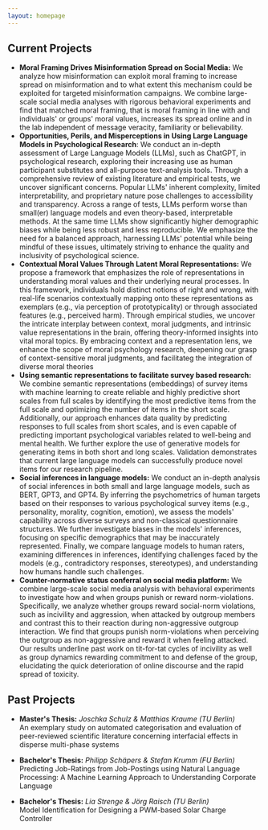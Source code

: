 ```yaml
---
layout: homepage
---
```


## Current Projects
- **Moral Framing Drives Misinformation Spread on Social Media:** We analyze how misinformation can exploit moral framing to increase spread on misinformation 
and to what extent this mechanism could be exploited for targeted misinformation campaigns. We combine large-scale social media analyses with rigorous behavioral experiments and find that matched moral framing, 
that is moral framing in line with and individuals' or groups' moral values, increases its spread online and in the lab independent of message veracity, familiarity or believability.
- **Opportunities, Perils, and Misperceptions in Using Large Language Models in Psychological Research**: We conduct  an in-depth assessment of Large Language Models (LLMs), such as ChatGPT, in psychological research, 
exploring their increasing use as human participant substitutes and all-purpose text-analysis tools. Through a comprehensive review of existing literature and empirical tests, we uncover significant concerns. 
Popular LLMs' inherent complexity, limited interpretability, and proprietary nature pose challenges to accessibility and transparency. Across a range of tests, LLMs perform worse than small(er) language models 
and even theory-based, interpretable methods. At the same time LLMs show significantly higher demographic biases while being less robust and less reproducible.
We emphasize the need for a balanced approach, harnessing LLMs' potential while being mindful of these issues, ultimately striving to enhance the quality and inclusivity of psychological science.
- **Contextual Moral Values Through Latent Moral Representations:** We propose a framework that emphasizes the role of representations in understanding moral values and their underlying neural processes.
In this framework, individuals hold distinct notions of right and wrong, with real-life scenarios contextually mapping onto these representations as exemplars (e.g., via perception of prototypicality) or through associated features (e.g., perceived harm). 
Through empirical studies, we uncover the intricate interplay between context, moral judgments, and intrinsic value representations in the brain, offering theory-informed insights into vital moral topics.
By embracing context and a representation lens, we enhance the scope of moral psychology research, deepening our grasp of context-sensitive moral judgments, and facilitateg the integration of diverse moral theories
- **Using semantic representations to facilitate survey based research:** We combine semantic representations (embeddings) of survey items with machine learning to create reliable and highly predictive short scales from full scales 
by identifying the most predictive items from the full scale and optimizing the number of items in the short scale. Additionally, our approach enhances data quality by predicting responses to full scales from short scales, 
and is even capable of predicting important psychological variables related to well-being and mental health. We further explore the use of generative models for generating items in both short and long scales. 
Validation demonstrates that current large language models can successfully produce novel items for our research pipeline.
- **Social inferences in language models:** We conduct an in-depth analysis of social inferences in both small and large language models, such as BERT, GPT3, and GPT4. 
By inferring the psychometrics of human targets based on their responses to various psychological survey items (e.g., personality, morality, cognition, emotion), 
we assess the models' capability across diverse surveys and non-classical questionnaire structures. We further investigate biases in the models' inferences, focusing on specific demographics that may be inaccurately represented. 
Finally, we compare language models to human raters, examining differences in inferences, identifying challenges faced by the models (e.g., contradictory responses, stereotypes), and understanding how humans handle such challenges.
- **Counter-normative status conferral on social media platform:** We combine large-scale social media analysis with behavioral experiments to investigate how and when groups punish or reward norm-violations. 
Specifically, we analyze whether groups reward social-norm violations, such as incivility and aggression, when attacked by outgroup members and contrast this to their reaction during non-aggressive outgroup interaction. 
We find that groups punish norm-violations when perceiving the outgroup as non-aggressive and reward it when feeling attacked. 
Our results underline past work on tit-for-tat cycles of incivility as well as group dynamics rewarding commitment to and defense of the group, elucidating the quick deterioration of online discourse and the rapid spread of toxicity.

## Past Projects

- **Master's Thesis:** _Joschka Schulz & Matthias Kraume (TU Berlin)_ <br>
An exemplary study on automated categorisation and evaluation of peer-reviewed scientific literature concerning interfacial effects in disperse multi-phase systems

- **Bachelor's Thesis:** _Philipp Schäpers & Stefan Krumm (FU Berlin)_ <br>
Predicting Job-Ratings from Job-Postings using Natural Language Processing: A Machine Learning Approach to Understanding Corporate Language 

- **Bachelor's Thesis:** _Lia Strenge & Jörg Raisch (TU Berlin)_ <br>
Model Identification for Designing a PWM-based Solar Charge Controller 


<!-- {% include_relative _includes/services.md %} -->
